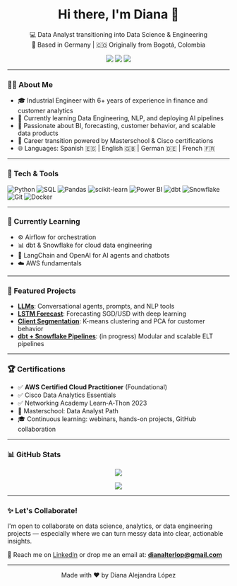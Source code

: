 <h1 align="center">Hi there, I'm Diana 👋</h1>

<p align="center">
  💻 Data Analyst transitioning into Data Science & Engineering<br/>
  📍 Based in Germany | 🇨🇴 Originally from Bogotá, Colombia
</p>

<p align="center">
  <a href="https://www.linkedin.com/in/dianaterrazalopez/"><img src="https://img.shields.io/badge/-LinkedIn-blue?style=flat-square&logo=linkedin" /></a>
  <a href="https://github.com/Dianaaleja"><img src="https://img.shields.io/badge/-GitHub-181717?style=flat-square&logo=github" /></a>
  <a href="mailto:dianalterlop@gmail.com"><img src="https://img.shields.io/badge/-Email-white?style=flat-square&logo=gmail" /></a>
</p>

---

### 👩‍💻 About Me

- 🎓 Industrial Engineer with 6+ years of experience in finance and customer analytics  
- 🌱 Currently learning Data Engineering, NLP, and deploying AI pipelines  
- 🧠 Passionate about BI, forecasting, customer behavior, and scalable data products  
- 🚀 Career transition powered by Masterschool & Cisco certifications  
- 🌐 Languages: Spanish 🇪🇸 | English 🇬🇧 | German 🇩🇪 | French 🇫🇷

---

### 🚀 Tech & Tools

![Python](https://img.shields.io/badge/Python-3670A0?style=for-the-badge&logo=python&logoColor=ffdd54)
![SQL](https://img.shields.io/badge/SQL-025E8C?style=for-the-badge&logo=postgresql&logoColor=white)
![Pandas](https://img.shields.io/badge/pandas-150458?style=for-the-badge&logo=pandas)
![scikit-learn](https://img.shields.io/badge/scikit--learn-F7931E?style=for-the-badge&logo=scikit-learn&logoColor=white)
![Power BI](https://img.shields.io/badge/Power%20BI-F2C811?style=for-the-badge&logo=powerbi&logoColor=000)
![dbt](https://img.shields.io/badge/dbt-%23FF694B.svg?style=for-the-badge&logo=dbt&logoColor=white)
![Snowflake](https://img.shields.io/badge/Snowflake-56B9DA?style=for-the-badge&logo=snowflake&logoColor=white)
![Git](https://img.shields.io/badge/Git-F05032?style=for-the-badge&logo=git&logoColor=white)
![Docker](https://img.shields.io/badge/Docker)

---

### 🌱 Currently Learning

- ⚙️ Airflow for orchestration  
- 📊 dbt & Snowflake for cloud data engineering  
- 🧪 LangChain and OpenAI for AI agents and chatbots  
- ☁️ AWS fundamentals  

---

### 📌 Featured Projects

- [**LLMs**](https://github.com/Dianaaleja/LLMs): Conversational agents, prompts, and NLP tools  
- [**LSTM Forecast**](https://github.com/carlosgutierrezch/lstm-forecast): Forecasting SGD/USD with deep learning  
- [**Client Segmentation**](https://github.com/carlosgutierrezch/client-segmentation): K-means clustering and PCA for customer behavior  
- [**dbt + Snowflake Pipelines**](#): (in progress) Modular and scalable ELT pipelines  

---

### 🏆 Certifications

- ✅ **AWS Certified Cloud Practitioner** (Foundational)  
- ✅ Cisco Data Analytics Essentials  
- ✅ Networking Academy Learn‑A‑Thon 2023  
- 📜 Masterschool: Data Analyst Path  
- 🎓 Continuous learning: webinars, hands-on projects, GitHub collaboration  

---

### 📊 GitHub Stats

<p align="center">
  <img src="https://github-readme-stats.vercel.app/api?username=Dianaaleja&show_icons=true&theme=tokyonight" />
</p>

<p align="center">
  <img src="https://github-readme-streak-stats.herokuapp.com/?user=Dianaaleja&theme=tokyonight" />
</p>

---

### ✨ Let's Collaborate!

I'm open to collaborate on data science, analytics, or data engineering projects — especially where we can turn messy data into clear, actionable insights.

💬 Reach me on [LinkedIn](https://www.linkedin.com/in/dianaterrazalopez/) or drop me an email at: **dianalterlop@gmail.com**

---

<p align="center">
  Made with ❤️ by Diana Alejandra López
</p>
